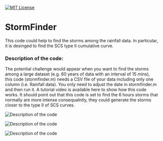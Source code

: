 [![MIT License](https://img.shields.io/badge/License-MIT-green.svg)](https://choosealicense.com/licenses/mit/)


# StormFinder
This code could help to find the storms among the rainfall data. In particular, it is desinged to find the SCS type II cumulative curve. 
### Description of the code: 
The potential challenge would appear when you want to find the storms among a large dataset (e.g. 60 years of data with an interval of 15 mins), this code (stormfinder.m) needs a CSV file of your data including only one column (i.e. Rainfall data). You only need to adjust the date in stormfinder.m and then run it. A tutorial video is available here to show how this code works. It should point out that this code is set to find the 6 hours storms that normally are more intense consequalntly, they could generate the storms closer to the type II of SCS curves. 


![Description of the code](https://img.shields.io/badge/Description%20of%20the%20code-Blue?color=blue)

![<span style="font-size:40px;">Description of the code</span>](https://img.shields.io/badge/Description%20of%20the%20code-Blue?color=blue)


![Description of the code](https://img.shields.io/badge/Description%20of%20the%20code-Blue?color=blue&style=for-the-badge&logo=none&label=)
